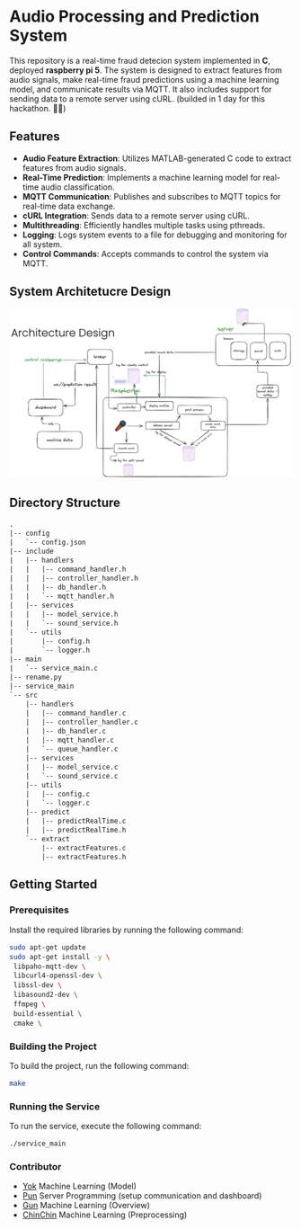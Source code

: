 # Audio Processing and Prediction System

This repository is a real-time fraud detecion system implemented in **C**, deployed **raspberry pi 5**. The system is designed to extract features from audio signals, make real-time fraud predictions using a machine learning model, and communicate results via MQTT. It also includes support for sending data to a remote server using cURL. (builded in 1 day for this hackathon. 😵‍💫)

## Features

-   **Audio Feature Extraction**: Utilizes MATLAB-generated C code to extract features from audio signals.
-   **Real-Time Prediction**: Implements a machine learning model for real-time audio classification.
-   **MQTT Communication**: Publishes and subscribes to MQTT topics for real-time data exchange.
-   **cURL Integration**: Sends data to a remote server using cURL.
-   **Multithreading**: Efficiently handles multiple tasks using pthreads.
-   **Logging**: Logs system events to a file for debugging and monitoring for all system.
-   **Control Commands**: Accepts commands to control the system via MQTT.

## System Architetucre Design

![architetucre design](img/image.png)

## Directory Structure

```
.
|-- config
|   `-- config.json
|-- include
|   |-- handlers
|   |   |-- command_handler.h
|   |   |-- controller_handler.h
|   |   |-- db_handler.h
|   |   `-- mqtt_handler.h
|   |-- services
|   |   |-- model_service.h
|   |   `-- sound_service.h
|   `-- utils
|       |-- config.h
|       `-- logger.h
|-- main
|   `-- service_main.c
|-- rename.py
|-- service_main
`-- src
    |-- handlers
    |   |-- command_handler.c
    |   |-- controller_handler.c
    |   |-- db_handler.c
    |   |-- mqtt_handler.c
    |   `-- queue_handler.c
    |-- services
    |   |-- model_service.c
    |   `-- sound_service.c
    |-- utils
    |   |-- config.c
    |   `-- logger.c
    |-- predict
    |   |-- predictRealTime.c
    |   |-- predictRealTime.h
    `-- extract
        |-- extractFeatures.c
        |-- extractFeatures.h
```

## Getting Started

### Prerequisites

Install the required libraries by running the following command:

```sh
sudo apt-get update
sudo apt-get install -y \
 libpaho-mqtt-dev \
 libcurl4-openssl-dev \
 libssl-dev \
 libasound2-dev \
 ffmpeg \
 build-essential \
 cmake \
```

### Building the Project

To build the project, run the following command:

```sh
make
```

### Running the Service

To run the service, execute the following command:

```sh
./service_main
```

### Contributor

-   [Yok](https://github.com/xXpeira12) Machine Learning (Model)
-   [Pun](https://github.com/punchanabu) Server Programming (setup communication and dashboard)
-   [Gun](https://github.com/RuffLogix) Machine Learning (Overview)
-   [ChinChin](https://github.com/Cchinchillaz) Machine Learning (Preprocessing)
